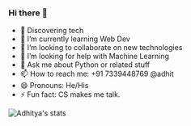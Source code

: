 ### Hi there 👋

<!--
**ashura-code/ashura-code** is a ✨ _special_ ✨ repository because its `README.md` (this file) appears on your GitHub profile.

Here are some ideas to get you started:
-->
- 🔭 Discovering tech
- 🌱 I’m currently learning Web Dev
- 👯 I’m looking to collaborate on new technologies
- 🤔 I’m looking for help with Machine Learning
- 💬 Ask me about  Python or related stuff
- 📫 How to reach me: +91 7339448769 @adhit
- 😄 Pronouns: He/His
- ⚡ Fun fact: CS makes me talk.

![Adhitya's stats](https://github-readme-stats.vercel.app/api?username=ashura-code&&show_icons=true&title_color=ffffff&icon_color=bb2acf&text_color=daf7dc&bg_color=151515)



